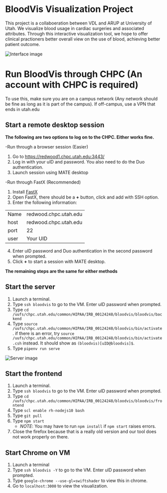 # BloodVis Visualization Project 

This project is a collaboeration between VDL and ARUP at University of Utah. We visualize blood usage in cardiac surgeries and associated attributes. Through this interactive visualization tool, we hope to offer clinical practioners better overall view on the use of blood, achieving better patient outcome. 

![Interface image](https://github.com/visdesignlab/bloodvis/blob/master/images/interface.png)

# Run BloodVis through CHPC (An account with CHPC is required)

To use this, make sure you are on a campus network (Any network should be fine as long as it is part of the campus). If off-campus, use a VPN that ends in utah.edu 

## Start a remote desktop session

**The following are two options to log on to the CHPC. Either works fine.**

-Run through a browser session (Easier)
1. Go to https://redwood1.chpc.utah.edu:3443/
2. Log in with your uID and password. You also need to do the Duo authentication.
3. Launch session using MATE desktop

-Run through FastX (Recommended)
 1. Install [FastX](https://www.starnet.com/fastx/current-client?version=2.4.5)
 2. Open FastX, there should be a **+** button, click and add with SSH option.
 3. Enter the following information:
 
|  |  |
|--|--|
| Name |redwood.chpc.utah.edu  |
| host |redwood.chpc.utah.edu  |
| port |22  |
| user|Your UID|
4. Enter uID password and Duo authentication in the second password when prompted.
5. Click **+** to start a session with MATE desktop.

**The remaining steps are the same for either methods**

## Start the server

1. Launch a terminal.
2. Type `ssh bloodvis` to go to the VM. Enter uID password when prompted.
3. Type `cd /uufs/chpc.utah.edu/common/HIPAA/IRB_00124248/bloodvis/bloodvis/backend`
4. Type  `source /uufs/chpc.utah.edu/common/HIPAA/IRB_00124248/bloodvis/bin/activate`. if there is an error, try  `source /uufs/chpc.utah.edu/common/HIPAA/IRB_00124248/bloodvis/bin/activate.csh` instead. 
It should show as `(bloodvis)[uID@bloodvis]$`.
5. Type `pipenv run serve`

![Server image](https://github.com/visdesignlab/bloodvis/blob/master/images/server.png)


## Start the frontend

1. Launch a terminal.
2. Type `ssh bloodvis` to go to the VM. Enter uID password when prompted.
3. Type `cd /uufs/chpc.utah.edu/common/HIPAA/IRB_00124248/bloodvis/bloodvis/frontend`
4. Type `scl enable rh-nodejs10 bash`
5. Type `git pull`
6. Type `npm start`
    - _NOTE_: You may have to run `npm install` if `npm start` raises errors.
7. Close the firefox because that is a really old version and our tool does not work properly on there. 


## Start Chrome on VM

1. Launch a terminal
2. Type `ssh bloodvis -Y` to go to the VM. Enter uID password when prompted.
3. Type `google-chrome --use-gl=swiftshader` to view this in chrome.
4. Go to `localhost:3000` to view the visualization. 

